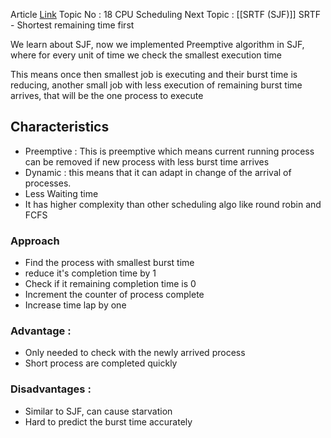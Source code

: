 Article  [Link](https://www.geeksforgeeks.org/shortest-remaining-time-first-preemptive-sjf-scheduling-algorithm/)
Topic No : 18 CPU Scheduling
Next Topic : [[SRTF (SJF)]]
SRTF - Shortest remaining time first

We learn about SJF, now we implemented Preemptive algorithm in SJF, where for every unit of time we check the smallest execution time

This means once then smallest job is executing and their burst time is reducing, another small job with less execution of remaining burst time arrives, that will be the one process to execute

## Characteristics

- Preemptive : This is preemptive which means current running process can be removed if new process with less burst time arrives
- Dynamic : this means that it can adapt in change of the arrival of processes.
- Less Waiting time
- It has higher complexity than other scheduling algo like round robin and FCFS

### Approach 
- Find the process with smallest burst time
- reduce it's completion time by 1
- Check if it remaining completion time is 0
- Increment the counter of process complete
- Increase time lap by one

### Advantage :
- Only needed to check with the newly arrived process 
- Short process are completed quickly

### Disadvantages :
- Similar to SJF, can cause starvation
- Hard to predict the burst time accurately
